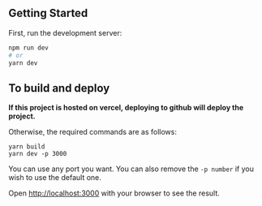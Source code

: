## Getting Started

First, run the development server:

```bash
npm run dev
# or
yarn dev
```

## To build and deploy

**If this project is hosted on vercel, deploying to github will deploy the project.**

Otherwise, the required commands are as follows:

```
yarn build
yarn dev -p 3000
```

You can use any port you want. You can also remove the `-p number` if you wish to use the default one.

Open [http://localhost:3000](http://localhost:3000) with your browser to see the result.
